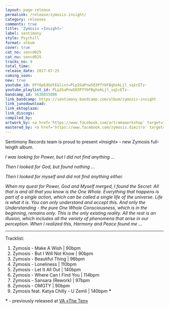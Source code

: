 ```yaml
---
layout: page-release
permalink: /release/zymosis-insight/
category: releases
comments: true
title: 'Zymosis «Insight»'
label: sentimony
style: Psychill
format: album
cover: true
cat_no: sencd025
cat_nu: sencd025
tracks_no: 9
total_time: 
release_date: 2017-07-25
coming_soon: 
new: true
youtube_id: OfYOpEdGdtE&list=PLp2GaPnw5O3PfYbFBghokLjl_sq1cETz-
youtube_playlist_id: PLp2GaPnw5O3PfYbFBghokLjl_sq1cETz-
bandcamp_id: 3630855086
link_bandcamp: https://sentimony.bandcamp.com/album/zymosis-insight
link_junodownload: 
link_ektoplazm: 
link_discogs: 
compiled_by: 
artwork_by: <a href='https://www.facebook.com/artramaworkshop' target="_blank" rel="noopener">Artrama</a>
mastered_by: <a href='https://www.facebook.com/zymosis.dimitro' target="_blank" rel="noopener">Dimitro (Zymosis Studio)</a>
---
```


Sentimony Records team is proud to present «Insight» - new Zymosis full-length album.

_I was looking for Power, but I did not find anything ..._

_Then I looked for God, but found nothing ..._

_Then I looked for myself and did not find anything either._

_When my quest for Power, God and Myself merged, I found the Secret:_
_All that is and all that you know is the One Whole._
_Everything that happens is part of a single action, which can be called a single life of the universe. Life is what it is. You can only understand and accept this. And only the Understanding - the pure One Whole Consciousness, which is in the beginning, remains only. This is the only existing reality. All the rest is an illusion, which includes all the variety of phenomena that arise in our perception._
_When I realized this, Harmony and Peace found me ..._

---
Tracklist:

01. Zymosis - Make A Wish \| 90bpm
02. Zymosis - But I Will Not Know \| 90bpm
03. Zymosis - Beautiful Thing \| 96bpm
04. Zymosis - Loneliness \| 110bpm
05. Zymosis - Let It All Out \| 140bpm
06. Zymosis - Where Can I Find You \| 114bpm
07. Zymosis - Sansara (Rework) \| 97bpm
08. Zymosis - OMGTY \| 90bpm
09. Zymosis feat. Katya Chilly - U Zemli \| 140bpm **\***

**\*** - previously released at [VA «The Ten»](/release/va-the-ten/)
